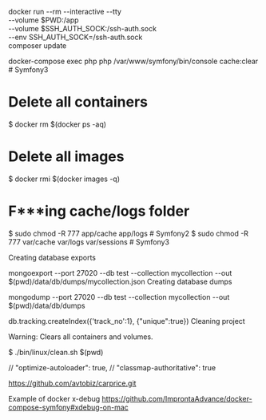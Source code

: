 
docker run --rm --interactive --tty \
    --volume $PWD:/app \
    --volume $SSH_AUTH_SOCK:/ssh-auth.sock \
    --env SSH_AUTH_SOCK=/ssh-auth.sock \
    composer update


docker-compose exec php php /var/www/symfony/bin/console cache:clear # Symfony3


# Delete all containers
$ docker rm $(docker ps -aq)

# Delete all images
$ docker rmi $(docker images -q)


# F***ing cache/logs folder
$ sudo chmod -R 777 app/cache app/logs # Symfony2
$ sudo chmod -R 777 var/cache var/logs var/sessions # Symfony3




Creating database exports

mongoexport --port 27020 --db test --collection mycollection --out $(pwd)/data/db/dumps/mycollection.json
Creating database dumps

mongodump --port 27020 --db test --collection mycollection --out $(pwd)/data/db/dumps



db.tracking.createIndex({'track_no':1}, {"unique":true})
Cleaning project

Warning: Clears all containers and volumes.

$ ./bin/linux/clean.sh $(pwd)

//        "optimize-autoloader": true,
//        "classmap-authoritative": true


https://github.com/avtobiz/carprice.git

Example of docker x-debug
https://github.com/ImprontaAdvance/docker-compose-symfony#xdebug-on-mac


